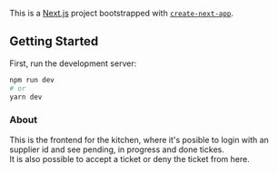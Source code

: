 This is a [Next.js](https://nextjs.org/) project bootstrapped with [`create-next-app`](https://github.com/vercel/next.js/tree/canary/packages/create-next-app).

## Getting Started

First, run the development server:

```bash
npm run dev
# or
yarn dev
```

### About
This is the frontend for the kitchen, where it's posible to login with an supplier id and see pending, in progress and done tickes.  
It is also possible to accept a ticket or deny the ticket from here.
